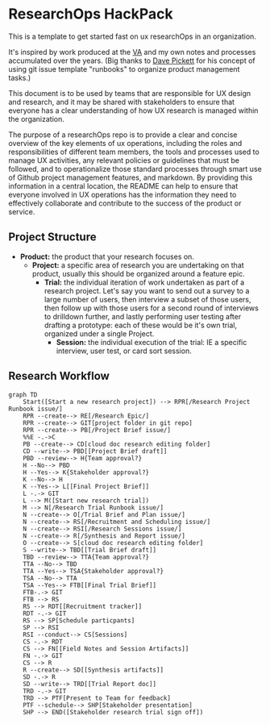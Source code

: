 # ResearchOps HackPack

This is a template to get started fast on ux researchOps in an organization.

It's inspired by work produced at the [VA](https://depo-platform-documentation.scrollhelp.site/research-design/) and my own notes and processes accumulated over the years. (Big thanks to [Dave Pickett](https://github.com/davidmpickett) for his concept of using git issue template "runbooks" to organize product management tasks.)

This document is to be used by teams that are responsible for UX design and research, and it may be shared with stakeholders to ensure that everyone has a clear understanding of how UX research is managed within the organization.

The purpose of a researchOps repo is to provide a clear and concise overview of the key elements of ux operations, including the roles and responsibilities of different team members, the tools and processes used to manage UX activities, any relevant policies or guidelines that must be followed, and to operationalize those standard processes through smart use of Github project management features, and markdown. By providing this information in a central location, the README can help to ensure that everyone involved in UX operations has the information they need to effectively collaborate and contribute to the success of the product or service.

## Project Structure

- **Product:** the product that your research focuses on.
    - **Project:** a specific area of research you are undertaking on that product, usually this should be organized around a feature epic.
        - **Trial:** the individual iteration of work undertaken as part of a research project. Let's say you want to send out a survey to a large number of users, then interview a subset of those users, then follow up with those users for a second round of interviews to drilldown further, and lastly performing user testing after drafting a prototype: each of these would be it's own trial, organized under a single Project.
            - **Session:**  the individual execution of the trial: IE a specific interview, user test, or card sort session.

## Research Workflow
```mermaid
graph TD
    Start([Start a new research project]) --> RPR[/Research Project Runbook issue/]
    RPR --create--> RE[/Research Epic/]
    RPR --create--> GIT[project folder in git repo]
    RPR --create--> PB[/Project Brief issue/]
    %%E -.->C
    PB --create--> CD[cloud doc research editing folder]
    CD --write--> PBD[[Project Brief draft]]
    PBD --review--> H{Team approval?}
    H --No--> PBD
    H --Yes--> K{Stakeholder approval?}
    K --No--> H
    K --Yes--> L[[Final Project Brief]]
    L -.-> GIT
    L --> M([Start new research trial])
    M --> N[/Research Trial Runbook issue/]
    N --create--> O[/Trial Brief and Plan issue/]
    N --create--> RS[/Recruitment and Scheduling issue/]
    N --create--> RSI[/Research Sessions issue/]
    N --create--> R[/Synthesis and Report issue/]
    O --create--> S[cloud doc research editing folder]
    S --write--> TBD[[Trial Brief draft]]
    TBD --review--> TTA{Team approval?}
    TTA --No--> TBD
    TTA --Yes--> TSA{Stakeholder approval?}
    TSA --No--> TTA
    TSA --Yes--> FTB[[Final Trial Brief]]
    FTB-.-> GIT
    FTB --> RS
    RS --> RDT[[Recruitment tracker]]
    RDT -.-> GIT
    RS --> SP[Schedule particpants]
    SP --> RSI
    RSI --conduct--> CS[Sessions]
    CS -.-> RDT
    CS --> FN[[Field Notes and Session Artifacts]]
    FN -.-> GIT
    CS --> R
    R --create--> SD[[Synthesis artifacts]]
    SD -.-> R
    SD --write--> TRD[[Trial Report doc]]
    TRD -.-> GIT
    TRD --> PTF[Present to Team for feedback]
    PTF --schedule--> SHP[Stakeholder presentation]
    SHP --> END([Stakeholder research trial sign off])
```
